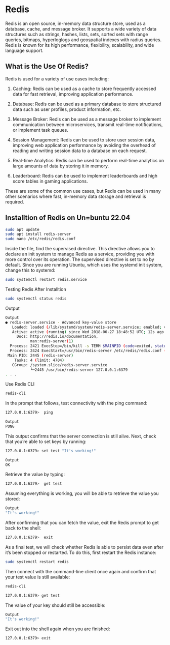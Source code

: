 # Redis

Redis is an open source, in-memory data structure store, used as a database, cache, and message broker. It supports a wide variety of data structures such as strings, hashes, lists, sets, sorted sets with range queries, bitmaps, hyperloglogs and geospatial indexes with radius queries. Redis is known for its high performance, flexibility, scalability, and wide language support.

## What is the Use Of Redis?

Redis is used for a variety of use cases including:

1. Caching: Redis can be used as a cache to store frequently accessed data for fast retrieval, improving application performance.

1. Database: Redis can be used as a primary database to store structured data such as user profiles, product information, etc.

1. Message Broker: Redis can be used as a message broker to implement communication between microservices, transmit real-time notifications, or implement task queues.

1. Session Management: Redis can be used to store user session data, improving web application performance by avoiding the overhead of reading and writing session data to a database on each request.

1. Real-time Analytics: Redis can be used to perform real-time analytics on large amounts of data by storing it in memory.

1. Leaderboard: Redis can be used to implement leaderboards and high score tables in gaming applications.

These are some of the common use cases, but Redis can be used in many other scenarios where fast, in-memory data storage and retrieval is required.

## Installtion of Redis on Un=buntu 22.04

```bash
sudo apt update
sudo apt install redis-server
sudo nano /etc/redis/redis.conf
```

Inside the file, find the supervised directive. This directive allows you to declare an init system to manage Redis as a service, providing you with more control over its operation. The supervised directive is set to no by default. Since you are running Ubuntu, which uses the systemd init system, change this to systemd:

```bash
sudo systemctl restart redis.service
```

Testing Redis After Installtion

```bash
sudo systemctl status redis
```

Output

```bash
Output
● redis-server.service - Advanced key-value store
   Loaded: loaded (/lib/systemd/system/redis-server.service; enabled; vendor preset: enabled)
   Active: active (running) since Wed 2018-06-27 18:48:52 UTC; 12s ago
     Docs: http://redis.io/documentation,
           man:redis-server(1)
  Process: 2421 ExecStop=/bin/kill -s TERM $MAINPID (code=exited, status=0/SUCCESS)
  Process: 2424 ExecStart=/usr/bin/redis-server /etc/redis/redis.conf (code=exited, status=0/SUCCESS)
 Main PID: 2445 (redis-server)
    Tasks: 4 (limit: 4704)
   CGroup: /system.slice/redis-server.service
           └─2445 /usr/bin/redis-server 127.0.0.1:6379
. . .
```

Use Redis CLI

```bash
redis-cli
```

In the prompt that follows, test connectivity with the ping command:

```bash
127.0.0.1:6379>  ping
```

```bash
Output
PONG
```

This output confirms that the server connection is still alive. Next, check that you’re able to set keys by running:

```bash
127.0.0.1:6379> set test "It's working!"
```

```bash
Output
OK
```

Retrieve the value by typing:

```bash
127.0.0.1:6379>  get test
```

Assuming everything is working, you will be able to retrieve the value you stored:

```bash
Output
"It's working!"
```

After confirming that you can fetch the value, exit the Redis prompt to get back to the shell:

```bash
127.0.0.1:6379>  exit
```

As a final test, we will check whether Redis is able to persist data even after it’s been stopped or restarted. To do this, first restart the Redis instance:

```bash
sudo systemctl restart redis
```

Then connect with the command-line client once again and confirm that your test value is still available:

```bash
redis-cli
```

```bash
127.0.0.1:6379> get test
```

The value of your key should still be accessible:

```bash
Output
"It's working!"
```

Exit out into the shell again when you are finished:

```bash
127.0.0.1:6379> exit
```


